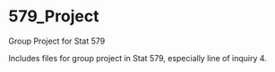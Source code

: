 # 579_Project
Group Project for Stat 579

Includes files for group project in Stat 579, especially line of inquiry 4.
